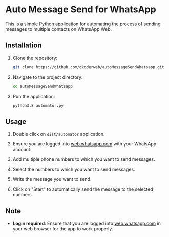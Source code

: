 
# Auto Message Send for WhatsApp

This is a simple Python application for automating the process of sending messages to multiple contacts on WhatsApp Web.

## Installation

1. Clone the repository:
   ```bash
   git clone https://github.com/dkoderweb/autoMessageSendWhatsapp.git
   ```

2. Navigate to the project directory:
   ```bash
   cd autoMessageSendWhatsapp
   ```

3. Run the application:
   ```bash
   python3.8 automator.py
   ```

## Usage

1. Double click on `dist/automator` application.

2. Ensure you are logged into [web.whatsapp.com](https://web.whatsapp.com/) with your WhatsApp account.

3. Add multiple phone numbers to which you want to send messages.

4. Select the numbers to which you want to send messages.

5. Write the message you want to send.

6. Click on "Start" to automatically send the message to the selected numbers.

## Note

- **Login required**: Ensure that you are logged into [web.whatsapp.com](https://web.whatsapp.com/) in your web browser for the app to work properly.

